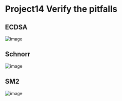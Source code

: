 # Project14 Verify the pitfalls
## ECDSA
![image](https://user-images.githubusercontent.com/104118101/180967553-777e7933-5032-4c82-932b-ed9c4435451b.png)

## Schnorr
![image](https://user-images.githubusercontent.com/104118101/180965423-af8040f8-7efd-4de2-a72e-7b58e00e3dbf.png)

## SM2
![image](https://user-images.githubusercontent.com/104118101/180967768-0cfc4c1f-8d86-4398-b989-221acb0640a8.png)
